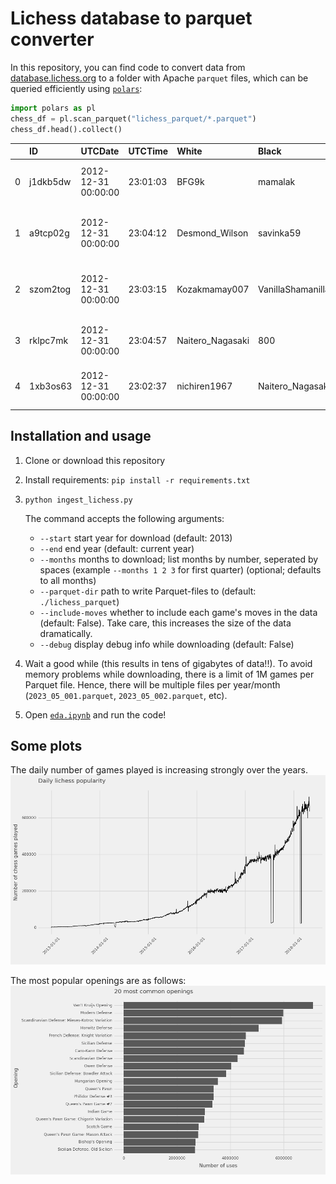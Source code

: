 # Lichess database to parquet converter

In this repository, you can find code to convert data from [database.lichess.org](https://database.lichess.org) to a folder with Apache `parquet` files, which can be queried efficiently using [`polars`](https://pola.rs):

```python
import polars as pl
chess_df = pl.scan_parquet("lichess_parquet/*.parquet")
chess_df.head().collect()
```

|    | ID       | UTCDate             | UTCTime   | White            | Black             | Result   |   WhiteElo |   BlackElo |   WhiteRatingDiff |   BlackRatingDiff | ECO   | Opening                                     | TimeControl   | Termination   |
|---:|:---------|:--------------------|:----------|:-----------------|:------------------|:---------|-----------:|-----------:|------------------:|------------------:|:------|:--------------------------------------------|:--------------|:--------------|
|  0 | j1dkb5dw | 2012-12-31 00:00:00 | 23:01:03  | BFG9k            | mamalak           | 1-0      |       1639 |       1403 |                 5 |                -8 | C00   | French Defense: Normal Variation            | 600+8         | Normal        |
|  1 | a9tcp02g | 2012-12-31 00:00:00 | 23:04:12  | Desmond_Wilson   | savinka59         | 1-0      |       1654 |       1919 |                19 |               -22 | D04   | Queen's Pawn Game: Colle System, Anti-Colle | 480+2         | Normal        |
|  2 | szom2tog | 2012-12-31 00:00:00 | 23:03:15  | Kozakmamay007    | VanillaShamanilla | 1-0      |       1643 |       1747 |                13 |               -94 | C50   | Four Knights Game: Italian Variation        | 420+17        | Normal        |
|  3 | rklpc7mk | 2012-12-31 00:00:00 | 23:04:57  | Naitero_Nagasaki | 800               | 0-1      |       1824 |       1973 |                -6 |                 8 | B12   | Caro-Kann Defense: Goldman Variation        | 60+1          | Normal        |
|  4 | 1xb3os63 | 2012-12-31 00:00:00 | 23:02:37  | nichiren1967     | Naitero_Nagasaki  | 0-1      |       1765 |       1815 |        -9 |                 9 | C00   | French Defense: La Bourdonnais Variation    | 60+1          | Normal        |

## Installation and usage

1. Clone or download this repository
2. Install requirements: `pip install -r requirements.txt`
3. `python ingest_lichess.py`

    The command accepts the following arguments:
    + `--start` start year for download (default: 2013)
    + `--end` end year (default: current year)
    + `--months` months to download; list months by number, seperated by spaces (example `--months 1 2 3` for first quarter) (optional; defaults to all months)
    + `--parquet-dir` path to write Parquet-files to (default: `./lichess_parquet`)
    + `--include-moves` whether to include each game's moves in the data (default: False). Take care, this increases the size of the data dramatically.
    + `--debug` display debug info while downloading (default: False)

4. Wait a good while (this results in tens of gigabytes of data!!). To avoid memory problems while downloading, there is a limit of 1M games per Parquet file. Hence, there will be multiple files per year/month (`2023_05_001.parquet`, `2023_05_002.parquet`, etc).

5. Open [`eda.ipynb`](eda.ipynb) and run the code!

## Some plots

The daily number of games played is increasing strongly over the years.
![](img/gamecount_plot.png)

The most popular openings are as follows:
![](img/opening_plot.png)

